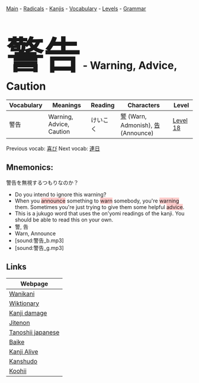 <style> bigfont {font-size: 100px}</style>
[Main](../README.md) -
[Radicals](../radicals.md) -
[Kanjis](../kanjis.md) -
[Vocabulary](../vocabulary.md) -
[Levels](../levels.md) -
[Grammar](../grammar.md)
# <bigfont> 警告</bigfont> - Warning, Advice, Caution 

| Vocabulary | Meanings | Reading | Characters | Level |
| --- | --- | --- | --- | --- |
| 警告 | Warning, Advice, Caution | けいこく |  [警](../kanjis/警.md) (Warn, Admonish), [告](../kanjis/告.md) (Announce) | [Level 18](../levels/wk_level18.md) |

Previous vocab: [喜び](喜び.md) Next vocab: [連日](連日.md) 

## Mnemonics:
警告を無視するつもりなのか？
* Do you intend to ignore this warning?
* When you <span style="background-color:#ffcccb"> announce</span> something to <span style="background-color:#ffcccb"> warn</span> somebody, you're <span style="background-color:#ffcccb"> warning</span> them. Sometimes you're just trying to give them some helpful <span style="background-color:#ffcccb"> advice</span>.
* This is a jukugo word that uses the on'yomi readings of the kanji. You should be able to read this on your own.
* 警, 告
* Warn, Announce
* [sound:警告_b.mp3]
* [sound:警告_g.mp3]


## Links 

| Webpage |
| --- |
| [Wanikani          ](https://www.wanikani.com/kanji/警告) |
| [Wiktionary        ](https://en.wiktionary.org/wiki/警告) |
| [Kanji damage      ](http://www.kanjidamage.com/kanji/search?utf8=✓&q=警告) |
| [Jitenon           ](https://jitenon.com/kanji/警告) |
| [Tanoshii japanese ](https://www.tanoshiijapanese.com/dictionary/kanji.cfm?k=警告) |
| [Baike             ](https://baike.baidu.com/item/警告) |
| [Kanji Alive       ](https://app.kanjialive.com/警告) |
| [Kanshudo          ](https://www.kanshudo.com/searchmn?q=警告) |
| [Koohii            ](https://kanji.koohii.com/study/kanji/警告) |
